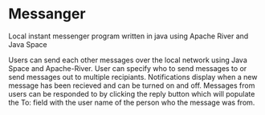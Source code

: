# Messanger
Local instant messenger program written in java using Apache River and Java Space

Users can send each other messages over the local network using Java Space and Apache-River. User can specify who to send messages to or send messages out to 
multiple recipiants. Notifications display when a new message has been recieved and can be turned on and off. 
Messages from users can be responded to by clicking the reply button which will populate the To: field with the user name of the
person who the message was from. 
